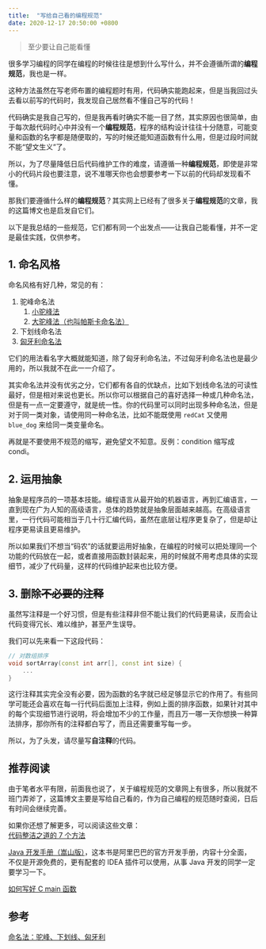 ```yaml
---
title:  "写给自己看的编程规范"
date: 2020-12-17 20:50:00 +0800
---
```


> 至少要让自己能看懂  

很多学习编程的同学在编程的时候往往是想到什么写什么，并不会遵循所谓的**编程规范**，我也是一样。  

这种方法虽然在写老师布置的编程题时有用，代码确实能跑起来，但是当我回过头去看以前写的代码时，我发现自己居然看不懂自己写的代码！  

代码确实是我自己写的，但是我再看时确实不能一目了然，其实原因也很简单，由于每次敲代码时心中并没有一个**编程规范**，程序的结构设计往往十分随意，可能变量和函数的名字都是随便取的，写的时候还能知道函数有什么用，但是过段时间就不能“望文生义”了。  

所以，为了尽量降低日后代码维护工作的难度，请遵循一种**编程规范**，即使是非常小的代码片段也要注意，说不准哪天你也会想要参考一下以前的代码却发现看不懂。  

那我们要遵循什么样的**编程规范**？其实网上已经有了很多关于**编程规范**的文章，我的这篇博文也是启发自它们。  

以下是我总结的一些规范，它们都有同一个出发点——让我自己能看懂，并不一定是最佳实践，仅供参考。  

## 1. 命名风格

命名风格有好几种，常见的有：  
1. 驼峰命名法  
    1. [小驼峰法](https://baike.baidu.com/item/%E9%AA%86%E9%A9%BC%E5%91%BD%E5%90%8D%E6%B3%95#2_1)
    2. [大驼峰法（也叫帕斯卡命名法）](https://baike.baidu.com/item/%E9%AA%86%E9%A9%BC%E5%91%BD%E5%90%8D%E6%B3%95#2_2)  
2. 下划线命名法  
3. [匈牙利命名法](https://baike.baidu.com/item/%E5%8C%88%E7%89%99%E5%88%A9%E5%91%BD%E5%90%8D%E6%B3%95)  

它们的用法看名字大概就能知道，除了匈牙利命名法，不过匈牙利命名法也是最少用的，所以我就不在此一一介绍了。  

其实命名法并没有优劣之分，它们都有各自的优缺点，比如下划线命名法的可读性最好，但是相对来说也更长。所以你可以根据自己的喜好选择一种或几种命名法，但是有一点一定要遵守，就是统一性。你的代码里可以同时出现多种命名法，但是对于同一类对象，请使用同一种命名法，比如不能既使用 `redCat` 又使用 `blue_dog` 来给同一类变量命名。  

再就是不要使用不规范的缩写，避免望文不知意。反例：condition 缩写成 condi。  

## 2. 运用抽象

抽象是程序员的一项基本技能。编程语言从最开始的机器语言，再到汇编语言，一直到现在广为人知的高级语言，总体的趋势就是抽象层面越来越高。在高级语言里，一行代码可能相当于几十行汇编代码，虽然在底层让程序更复杂了，但是却让程序更易读且更易维护。  

所以如果我们不想当“码农”的话就要运用好抽象，在编程的时候可以把处理同一个功能的代码放在一起，或者直接用函数封装起来，用的时候就不用考虑具体的实现细节，减少了代码量，这样的代码维护起来也比较方便。  

## 3. 删除~~不必要的注释~~

虽然写注释是一个好习惯，但是有些注释非但不能让我们的代码更易读，反而会让代码变得冗长、难以维护，甚至产生误导。  

我们可以先来看一下这段代码：  
```cpp
// 对数组排序
void sortArray(const int arr[], const int size) {
    ...
}
```

这行注释其实完全没有必要，因为函数的名字就已经足够显示它的作用了。有些同学可能还会喜欢在每一行代码后面加上注释，例如上面的排序函数，如果针对其中的每个实现细节进行说明，将会增加不少的工作量，而且万一哪一天你想换一种算法排序，那你所有的注释都白写了，而且还需要重写每一步。  

所以，为了头发，请尽量写**自注释**的代码。  

## 推荐阅读

由于笔者水平有限，前面我也说了，关于编程规范的文章网上有很多，所以我就不班门弄斧了，这篇博文主要是写给自己看的，作为自己编程的规范随时查阅，日后有时间会继续完善。  

如果你还想了解更多，可以阅读这些文章：  
[代码整洁之道的 7 个方法](https://juejin.cn/post/6904047941883789319)  

[Java 开发手册（嵩山版）](https://github.com/alibaba/p3c/blob/master/Java%E5%BC%80%E5%8F%91%E6%89%8B%E5%86%8C%EF%BC%88%E5%B5%A9%E5%B1%B1%E7%89%88%EF%BC%89.pdf)，这本书是阿里巴巴的官方开发手册，内容十分全面，不仅是开源免费的，更有配套的 IDEA 插件可以使用，从事 Java 开发的同学一定要学习一下。  

[如何写好 C main 函数](https://juejin.cn/post/6844903861786771469)  
## 参考
[命名法：驼峰、下划线、匈牙利](https://www.cnblogs.com/linuxAndMcu/p/11280748.html)  
